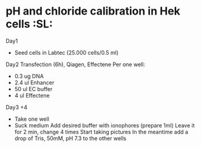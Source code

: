 # pH and chloride calibration in Hek cells :SL:

Day1

- Seed cells in Labtec (25.000 cells/0.5 ml)

Day2
Transfection (6h), Qiagen, Effectene
Per one well:

- 0.3 ug DNA
- 2.4 ul Enhancer
- 50 ul EC buffer
- 4 ul Effectene

Day3 +4
- Take one well
- Suck medium
Add desired buffer with ionophores (prepare 1ml)
Leave it for 2 min, change 4 times
Start taking pictures
In the meantime add a drop of Tris, 50mM, pH 7.3 to the other wells
